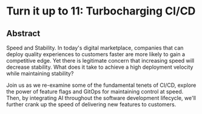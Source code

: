 # Turn it up to 11: Turbocharging CI/CD
 
## Abstract
Speed and Stability. In today's digital marketplace, companies that can deploy quality experiences to customers faster are more likely to gain a competitive edge. Yet there is legitimate concern that increasing speed will decrease stability. What does it take to achieve a high deployment velocity while maintaining stability?

Join us as we re-examine some of the fundamental tenets of CI/CD, explore the power of feature flags and GitOps for maintaining control at speed. Then, by integrating AI throughout the software development lifecycle, we'll further crank up the speed of delivering new features to customers.

